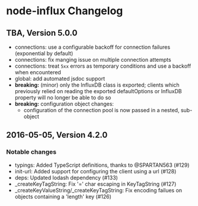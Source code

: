 # node-influx Changelog

## TBA, Version 5.0.0

 * connections: use a configurable backoff for connection failures (exponential by default)
 * connections: fix manging issue on multiple connection attempts
 * connections: treat `5xx` errors as temporary conditions and use a backoff when encountered
 * global: add automated jsdoc support
 * **breaking:** (minor) only the InfluxDB class is exported; clients which previously relied on reading the exported defaultOptions or InfluxDB property will no longer be able to do so
 * **breaking:** configuration object changes:
   * configuration of the connection pool is now passed in a nested, sub-object

## 2016-05-05, Version 4.2.0

### Notable changes

* typings: Added TypeScript definitions, thanks to @SPARTAN563 (#129)
* init-url: Added support for configuring the client using a url (#128)
* deps: Updated lodash dependency (#133)
* _createKeyTagString: Fix '=' char escaping in KeyTagString (#127)
* _createKeyValueString/_createKeyTagString: Fix encoding failues on objects containing a 'length' key (#126)
